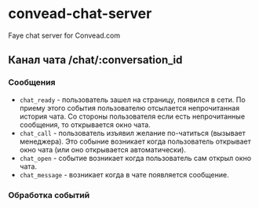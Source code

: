 convead-chat-server
===================

Faye chat server for Convead.com

Канал чата /chat/:conversation_id
---------------------------------

### Сообщения

* `chat_ready` - пользователь зашел на страницу, появился в сети. По приему этого события пользователю отсылается непрочитанная история чата. Со стороны пользователя если есть непрочитанные сообщения, то открывается окно чата.
* `chat_call` - пользователь изъявил желание по-чатиться (вызывает менеджера). Это собыние возникает когда пользователь открывает окно чата (или оно открывается автоматически).
* `chat_open` - событие возникает когда пользователь сам открыл окно чата.
* `chat_message` - возникает когда в чате появляется сообщение.

### Обработка событий
